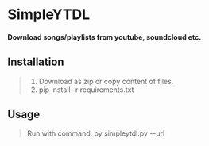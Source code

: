 # SimpleYTDL
#### Download songs/playlists from youtube, soundcloud etc.

## Installation
> 1) Download as zip or copy content of files.
> 2) pip install -r requirements.txt
## Usage
> Run with command: py simpleytdl.py --url <provide url>
